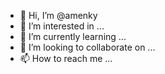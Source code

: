 - 👋 Hi, I’m @amenky
- 👀 I’m interested in ...
- 🌱 I’m currently learning ...
- 💞️ I’m looking to collaborate on ...
- 📫 How to reach me ...

<!---
amenky/amenky is a ✨ special ✨ repository because its `README.md` (this file) appears on your GitHub profile.
You can click the Preview link to take a look at your changes.
--->
